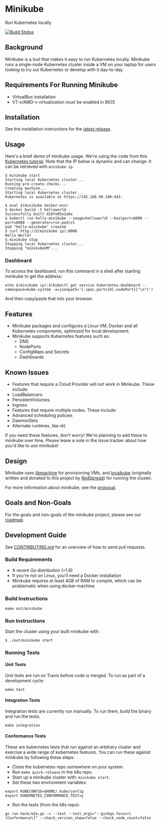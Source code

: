 # Minikube

Run Kubernetes locally

[![Build Status](https://travis-ci.org/kubernetes/minikube.svg?branch=master)](https://travis-ci.org/kubernetes/minikube)

## Background

Minikube is a tool that makes it easy to run Kubernetes locally. Minikube runs
a single-node Kubernetes cluster inside a VM on your laptop for users looking
to try out Kubernetes or develop with it day-to-day.

## Requirements For Running Minikube
* VirtualBox installation
* VT-x/AMD-v virtualization must be enabled in BIOS

## Installation
See the installation instructions for the [latest release](https://github.com/kubernetes/minikube/releases).

## Usage

Here's a brief demo of minikube usage. We're using the code from this [Kubernetes tutorial](http://kubernetes.io/docs/hellonode/).
Note that the IP below is dynamic and can change. It can be retrieved with `minikube ip`.

```shell
$ minikube start
Starting local Kubernetes cluster...
Running pre-create checks...
Creating machine...
Starting local Kubernetes cluster...
Kubernetes is available at https://192.168.99.100:443.

$ eval $(minikube docker-env)
$ docker build -t helloworld .
Successfully built d16fe85e1abe
$ kubectl run hello-minikube --image=helloworld --hostport=8000 --port=8080 --generator=run-pod/v1
pod "hello-minikube" created
$ curl http://$(minikube ip):8000
Hello World!
$ minikube stop
Stopping local Kubernetes cluster...
Stopping "minikubeVM"...
```

### Dashboard

To access the dashboard, run this command in a shell after starting minikube to get the address:
```shell
echo $(minikube ip):$(kubectl get service kubernetes-dashboard --namespace=kube-system -o=jsonpath='{.spec.ports[0].nodePort}{"\n"}')
```
And then copy/paste that into your browser.

## Features
 * Minikube packages and configures a Linux VM, Docker and all Kubernetes components, optimized for local development.
 * Minikube supports Kubernetes features such as:
   * DNS
   * NodePorts
   * ConfigMaps and Secrets
   * Dashboards

## Known Issues
 * Features that require a Cloud Provider will not work in Minikube. These include:
  * LoadBalancers
  * PersistentVolumes
  * Ingress
 * Features that require multiple nodes. These include:
  * Advanced scheduling policies
  * DaemonSets
 * Alternate runtimes, like rkt.

If you need these features, don't worry! We're planning to add these to minikube over time. Please leave a note in the
issue tracker about how you'd like to use minikube!

## Design

Minikube uses [libmachine](https://github.com/docker/machine/tree/master/libmachine) for provisioning VMs, and [localkube](https://github.com/kubernetes/minikube/tree/master/pkg/localkube) (originally written and donated to this project by [RedSpread](https://redspread.com/)) for running the cluster.

For more information about minikube, see the [proposal](https://github.com/kubernetes/kubernetes/blob/master/docs/proposals/local-cluster-ux.md).

## Goals and Non-Goals
For the goals and non-goals of the minikube project, please see our [roadmap](ROADMAP.md).

## Development Guide

See [CONTRIBUTING.md](CONTRIBUTING.md) for an overview of how to send pull requests.

### Build Requirements

* A recent Go distribution (>1.6)
* If you're not on Linux, you'll need a Docker installation
* Minikube requires at least 4GB of RAM to compile, which can be problematic when using docker-machine

### Build Instructions

```shell
make out/minikube
```

### Run Instructions

Start the cluster using your built minikube with:

```shell
$ ./out/minikube start
```

### Running Tests

#### Unit Tests

Unit tests are run on Travis before code is merged. To run as part of a development cycle:

```shell
make test
```

#### Integration Tests

Integration tests are currently run manually. 
To run them, build the binary and run the tests:

```shell
make integration
```

#### Conformance Tests

These are kubernetes tests that run against an arbitrary cluster and exercise a wide range of kubernetes features.
You can run these against minikube by following these steps:

* Clone the kubernetes repo somewhere on your system.
* Run `make quick-release` in the k8s repo.
* Start up a minikube cluster with: `minikube start`.
* Set these two environment variables:
```shell
export KUBECONFIG=$HOME/.kube/config
export KUBERNETES_CONFORMANCE_TEST=y
```
* Run the tests (from the k8s repo):
```shell
go run hack/e2e.go -v --test --test_args="--ginkgo.focus=\[Conformance\]" --check_version_skew=false --check_node_count=false
```
